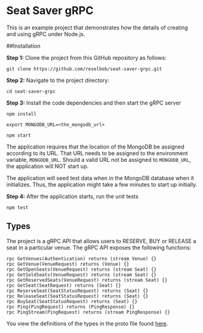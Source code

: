 # Seat Saver gRPC

This is an example project that demonstrates how the details of creating and using gRPC under Node.js.

##Installation

**Step 1:** Clone the project from this GitHub repository as follows:

`git clone https://github.com/reselbob/seat-saver-grpc.git`

**Step 2:** Navigate to the project directory:

`cd seat-saver-grpc`

**Step 3:** Install the code dependencies and then start the gRPC server

`npm install`

`export MONGODB_URL=<the_mongodb_url>`

`npm start`

 The application requires
that the location of the MongoDB be assigned according to its URL. That URL needs to be assigned to the 
environment variable, `MONGODB_URL`. Should a valid URL not be assigned to `MONGODB_URL`, the application will NOT
start up.

The application will seed test data when in the MongoDB database when it initializes. Thus, the application might
take a few minutes to start up initially.

**Step 4:** After the application starts, run the unit tests

`npm test`

## Types
The project is a gRPC API that allows users to RESERVE, BUY or RELEASE a seat in a particular venue. The gRPC
API exposes the following functions:

```grpc
rpc GetVenues(Authentication) returns (stream Venue) {}
rpc GetVenue(VenueRequest) returns (Venue) {}
rpc GetOpenSeats(VenueRequest) returns (stream Seat) {}
rpc GetSoldSeats(VenueRequest) returns (stream Seat) {}
rpc GetReservedSeats(VenueRequest) returns (stream Seat) {}
rpc GetSeat(SeatRequest) returns (Seat) {}
rpc ReserveSeat(SeatStatusRequest) returns (Seat) {}
rpc ReleaseSeat(SeatStatusRequest) returns (Seat) {}
rpc BuySeat(SeatStatusRequest) returns (Seat) {}
rpc Ping(PingRequest) returns (PingResponse) {}
rpc PingStream(PingRequest) returns (stream PingResponse) {}
```

You view the definitions of the types in the proto file found [here](./proto/seatsaver.proto).

